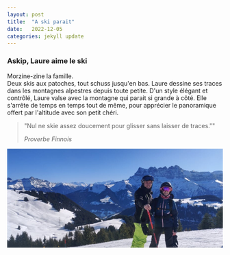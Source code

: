 ```yaml
---
layout: post
title:  "A ski parait"
date:   2022-12-05 
categories: jekyll update
---
```


### Askip, Laure aime le ski

Morzine-zine la famille.  
Deux skis aux patoches, tout schuss jusqu'en bas. Laure dessine ses traces dans les montagnes alpestres depuis toute petite. D'un style élégant et contrôlé, Laure valse avec la montagne qui parait si grande à côté. Elle s'arrête de temps en temps tout de même, pour apprécier le panoramique offert par l'altitude avec son petit chéri.

> "Nul ne skie assez doucement pour glisser sans laisser de traces.""
>  
> *Proverbe Finnois*

<img src="/images/21.jpg" alt="">
